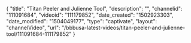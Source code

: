 {
    "title": "Titan Peeler and Julienne Tool",
    "description": "",
    "channelid": "111091684",
    "videoid": "111179852",
    "date_created": "1502923303",
    "date_modified": "1504049177",
    "type": "captivate",
    "layout": "channelVideo",
    "url": "\/bbbusa-latest-videos\/titan-peeler-and-julienne-tool\/111091684-111179852"
}